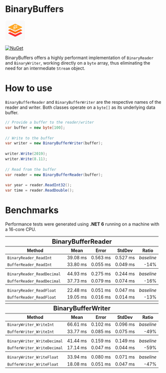 # BinaryBuffers

![logo](https://github.com/silkfire/BinaryBuffers/blob/main/img/logo.png)

[![NuGet](https://img.shields.io/nuget/v/BinaryBuffers.svg)](https://www.nuget.org/packages/BinaryBuffers)

BinaryBuffers offers a highly performant implementation of `BinaryReader` and `BinaryWriter`, working directly on a `byte` array, thus eliminating the need for an intermediate `Stream` object.

# How to use

`BinaryBufferReader` and `BinaryBufferWriter` are the respective names of the reader and writer. Both classes operate on a `byte[]` as its underlying data buffer.

```csharp
// Provide a buffer to the reader/writer
var buffer = new byte[100];

// Write to the buffer
var writer = new BinaryBufferWriter(buffer);

writer.Write(2019);
writer.Write(8.11);

// Read from the buffer
var reader = new BinaryBufferReader(buffer);

var year = reader.ReadInt32();
var time = reader.ReadDouble();
```

# Benchmarks

Performance tests were generated using **.NET 6** running on a machine with a 16-core CPU.

<table style="width: 100%">
    <thead>
        <tr>
          <th colspan="5"><span style="font-size: 20px;">BinaryBufferReader</span></th>
        </tr>
        <tr>
            <th>Method</th>
            <th>Mean</th>
            <th>Error</th>
            <th>StdDev</th>
            <th>Ratio</th>
        </tr>
    </thead>
    <tbody>
        <tr>
            <td><code>BinaryReader_ReadInt</code></td>
            <td>39.08 ms</td>
            <td>0.563 ms</td>
            <td>0.527 ms</td>
            <td><em>baseline</em></td>
        </tr>
        <tr>
            <td><code>BufferReader_ReadInt</code></td>
            <td>33.80 ms</td>
            <td>0.055 ms</td>
            <td>0.049 ms</td>
            <td style="text-align: right;">-14%</td>
        </tr>
        <tr>
          <th colspan="5"><span style="font-size: 20px;"></span></th>
        </tr>
        <tr>
            <td><code>BinaryReader_ReadDecimal</code></td>
            <td>44.93 ms</td>
            <td>0.275 ms</td>
            <td>0.244 ms</td>
            <td><em>baseline</em></td>
        </tr>
        <tr>
            <td><code>BufferReader_ReadDecimal</code></td>
            <td>37.73 ms</td>
            <td>0.079 ms</td>
            <td>0.074 ms</td>
            <td style="text-align: right;">-16%</td>
        </tr>
        <tr>
          <th colspan="5"><span style="font-size: 20px;"></span></th>
        </tr>
        <tr>
            <td><code>BinaryReader_ReadFloat</code></td>
            <td>22.48 ms</td>
            <td>0.051 ms</td>
            <td>0.047 ms</td>
            <td><em>baseline</em></td>
        </tr>
        <tr>
            <td><code>BufferReader_ReadFloat</code></td>
            <td>19.05 ms</td>
            <td>0.016 ms</td>
            <td>0.014 ms</td>
            <td style="text-align: right;">-13%</td>
        </tr>
        <tr>
          <th colspan="5"><span style="font-size: 20px;"></span></th>
        </tr>
    </tbody>
    <thead>
        <tr>
          <th colspan="5"><span style="font-size: 20px;">BinaryBufferWriter</span></th>
        </tr>
        <tr>
            <th>Method</th>
            <th>Mean</th>
            <th>Error</th>
            <th>StdDev</th>
            <th>Ratio</th>
        </tr>
    </thead>
    <tbody>
        <tr>
            <td><code>BinaryWriter_WriteInt</code></td>
            <td>66.61 ms</td>
            <td>0.102 ms</td>
            <td>0.096 ms</td>
            <td><em>baseline</em></td>
        </tr>
        <tr>
            <td><code>BufferWriter_WriteInt</code></td>
            <td>33.77 ms</td>
            <td>0.085 ms</td>
            <td>0.075 ms</td>
            <td style="text-align: right;">-49%</td>
        </tr>
        <tr>
          <th colspan="5"><span style="font-size: 20px;"></span></th>
        </tr>
        <tr>
            <td><code>BinaryWriter_WriteDecimal</code></td>
            <td>41.44 ms</td>
            <td>0.159 ms</td>
            <td>0.149 ms</td>
            <td><em>baseline</em></td>
        </tr>
        <tr>
            <td><code>BufferWriter_WriteDecimal</code></td>
            <td>17.14 ms</td>
            <td>0.047 ms</td>
            <td>0.044 ms</td>
            <td style="text-align: right;">-59%</td>
        </tr>
        <tr>
          <th colspan="5"><span style="font-size: 20px;"></span></th>
        </tr>
        <tr>
            <td><code>BinaryWriter_WriteFloat</code></td>
            <td>33.94 ms</td>
            <td>0.080 ms</td>
            <td>0.071 ms</td>
            <td><em>baseline</em></td>
        </tr>
        <tr>
            <td><code>BufferWriter_WriteFloat</code></td>
            <td>18.08 ms</td>
            <td>0.051 ms</td>
            <td>0.047 ms</td>
            <td style="text-align: right;">-47%</td>
        </tr>
    </tbody>
</table>
